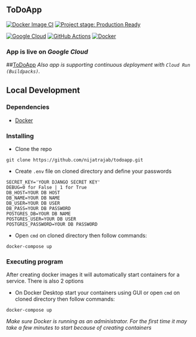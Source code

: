 <p text-align="center">

## ToDoApp
[![Docker Image CI](https://github.com/nijatrajab/todoapp/actions/workflows/docker-auto.yml/badge.svg)](https://github.com/nijatrajab/todoapp/actions/workflows/docker-auto.yml)
[![Project stage: Production Ready][project-stage-badge: Production Ready]][project-stage-page]

[project-stage-badge: Production Ready]: https://img.shields.io/badge/Project%20Stage-Production%20Ready-brightgreen.svg
[project-stage-page]: https://blog.pother.ca/project-stages/

[![Google Cloud](https://img.shields.io/badge/Google_Cloud-4285F4?style=for-the-badge&logo=google-cloud&logoColor=white)](https://todoapp-pvlnj4az7q-lm.a.run.app/)
[![GitHub Actions](https://img.shields.io/badge/githubactions-%232671E5.svg?style=for-the-badge&logo=githubactions&logoColor=white)](https://github.com/nijatrajab/todoapp/actions)
[![Docker](https://img.shields.io/badge/docker-%230db7ed.svg?style=for-the-badge&logo=docker&logoColor=white)](https://www.docker.com/get-started)

</p>

### App is live on _Google Cloud_
##[ToDoApp](https://todoapp-pvlnj4az7q-lm.a.run.app/)
_Also app is supporting continuous deployment with `Cloud Run (Buildpacks)`._

## Local Development

### Dependencies

* [Docker](https://www.docker.com/get-started)

### Installing

* Clone the repo
```
git clone https://github.com/nijatrajab/todoapp.git
```
* Create `.env` file on cloned directory and define your passwords
```
SECRET_KEY='YOUR DJANGO SECRET KEY'
DEBUG=0 for False | 1 for True
DB_HOST=YOUR DB HOST
DB_NAME=YOUR DB NAME
DB_USER=YOUR DB USER
DB_PASS=YOUR DB PASSWORD
POSTGRES_DB=YOUR DB NAME
POSTGRES_USER=YOUR DB USER
POSTGRES_PASSWORD=YOUR DB PASSWORD
```
* Open `cmd` on cloned directory then follow commands:
```
docker-compose up
```

### Executing program

After creating docker images it will automatically start containers for a service. There is also 2 options
* On Docker Desktop start your containers using GUI or open `cmd` on cloned directory then follow commands:
```
docker-compose up
```
_Make sure Docker is running as an administrator. For the first time it may take a few minutes to start because of creating containers_